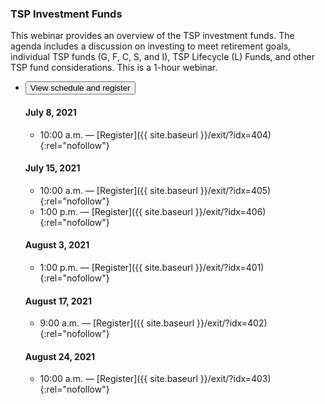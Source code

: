 ### TSP Investment Funds

This webinar provides an overview of the TSP investment funds. The agenda includes a discussion on investing to meet retirement goals, individual TSP funds (G, F, C, S, and I), TSP Lifecycle (L) Funds, and other TSP fund considerations. This is a 1-hour webinar.

<ul class="usa-accordion">
<li>
  <button
    class="usa-accordion-button"
    aria-expanded="false"
    aria-controls="register-tsp-investment-funds">
    View schedule and register
  </button>
<div id="register-tsp-investment-funds" class="usa-accordion-content" markdown="1">

#### July 8, 2021

- 10:00 a.m. — [Register]({{ site.baseurl }}/exit/?idx=404){:rel="nofollow"}

#### July 15, 2021

- 10:00 a.m. — [Register]({{ site.baseurl }}/exit/?idx=405){:rel="nofollow"}
- 1:00 p.m. — [Register]({{ site.baseurl }}/exit/?idx=406){:rel="nofollow"}

#### August 3, 2021

- 1:00 p.m. — [Register]({{ site.baseurl }}/exit/?idx=401){:rel="nofollow"}

#### August 17, 2021

- 9:00 a.m. — [Register]({{ site.baseurl }}/exit/?idx=402){:rel="nofollow"}

#### August 24, 2021

- 10:00 a.m. — [Register]({{ site.baseurl }}/exit/?idx=403){:rel="nofollow"}

</div>
</li>
</ul>
